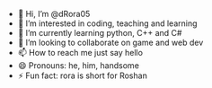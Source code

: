 - 👋 Hi, I’m @dRora05
- 👀 I’m interested in coding, teaching and learning
- 🌱 I’m currently learning python, C++ and C#
- 💞️ I’m looking to collaborate on game and web dev
- 📫 How to reach me just say hello
- 😄 Pronouns: he, him, handsome
- ⚡ Fun fact: rora is short for Roshan

<!---
dRora05/dRora05 is a ✨ special ✨ repository because its `README.md` (this file) appears on your GitHub profile.
You can click the Preview link to take a look at your changes.
--->
